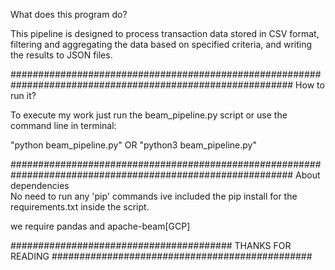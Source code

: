 What does this program do?

This pipeline is designed to process transaction data stored in CSV format, filtering and aggregating the data based on specified criteria, and writing the results to JSON files.

###########################################################################################################
How to run it?

To execute my work just run the beam_pipeline.py script or use the command line in terminal:

"python beam_pipeline.py" 
OR
"python3 beam_pipeline.py"

###########################################################################################################
About dependencies  
No need to run any 'pip' commands
ive included the pip install for the requirements.txt inside the script. 

we require pandas and apache-beam[GCP]

######################################## THANKS FOR READING ###############################################

